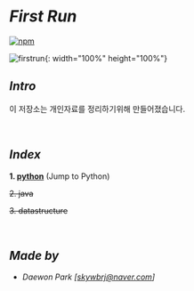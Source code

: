 # *First Run*
[![npm](https://img.shields.io/badge/start%20%3A-18.09.20-orange.svg)]()
 
 ![firstrun](./documents/img/qt.gif){: width="100%" height="100%"}
 
 ## *Intro*
 이 저장소는 개인자료를 정리하기위해 만들어졌습니다.

<br>

## *Index*
 **1. [python](https://github.com/MoochiPark/first-run/tree/master/JTP)** (Jump to Python)

~~2. java~~

~~3. datastructure~~

<br>

## *Made by*
 - *Daewon Park* *[<skywbrj@naver.com>]*
